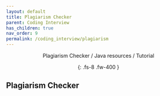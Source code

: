 ```yaml
---
layout: default
title: Plagiarism Checker
parent: Coding Interview
has_children: true
nav_order: 9
permalink: /coding_interview/plagiarism
---
```

<div align="center" markdown="1">
Plagiarism Checker / Java resources / Tutorial

{: .fs-8 .fw-400 }
</div>

## Plagiarism Checker